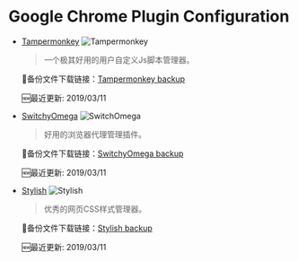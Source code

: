 Google Chrome Plugin Configuration
==================================

* [Tampermonkey](https://chrome.google.com/webstore/detail/tampermonkey/dhdgffkkebhmkfjojejmpbldmpobfkfo "Find Tampermonkey on Google Chrome Web Store") ![Tampermonkey](https://lh3.googleusercontent.com/DpTJugPMhvs5tta9Wtpwj9iASQ2sM2ncKfKHnXzc0Z3CHOoH_0QMSmcpgFPaszJcq1uP0acr8A=w128-h128-e365)

    > 一个极其好用的用户自定义Js脚本管理器。

    :link:备份文件下载链接：[Tampermonkey backup](https://raw.githubusercontent.com/Higher-Stark/ChromePluginConfig/master/Tampermonkey/tampermonkey-backup-chrome.txt "Tampermonkey backup file")

    :new:最近更新: 2019/03/11

* [SwitchyOmega](https://chrome.google.com/webstore/detail/proxy-switchyomega/padekgcemlokbadohgkifijomclgjgif "Find SwitchyOmega on Google Chrome Web Store") ![SwitchOmega](https://lh3.googleusercontent.com/XE_kIwfBmZMQ5VKa3UcyRdKB5U4G0BNW1og0YtilfH1quZg8S2NUc2rx2EHUty5KW0T_GjMg=w128-h128-e365)

    > 好用的浏览器代理管理插件。

    :link:备份文件下载链接：[SwitchyOmega backup](https://raw.githubusercontent.com/Higher-Stark/ChromePluginConfig/master/SwitchyOmega/OmegaOptions.bak "OmegaOptions.bak")

    :new:最近更新: 2019/03/11

* [Stylish](https://chrome.google.com/webstore/detail/stylish-custom-themes-for/fjnbnpbmkenffdnngjfgmeleoegfcffe "Find Stylish on Google Chrome Web Store") ![Stylish](https://lh3.googleusercontent.com/l2cX0Gw78zVPxoM72lgcpPoPyQanoDVXaonIPdYP5qgy0gqm0yKU7EqfnBbDF1tWJCEslm2VM1A=w128-h128-e365)

    > 优秀的网页CSS样式管理器。

    :link:备份文件下载链接：[Stylish backup](https://raw.githubusercontent.com/Higher-Stark/ChromePluginConfig/master/Stylish/stylish-backup.json "stylish-backup.json")

    :new:最近更新: 2019/03/11